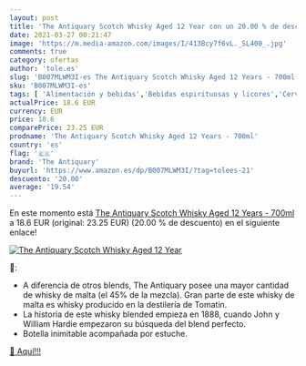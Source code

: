 ```yaml
---
layout: post
title: 'The Antiquary Scotch Whisky Aged 12 Year con un 20.00 % de descuento'
date: 2021-03-27 00:21:47
image: 'https://m.media-amazon.com/images/I/413Bcy7f6vL._SL400_.jpg'
comments: true
category: ofertas
author: 'tole.es'
slug: 'B007MLWM3I-es The Antiquary Scotch Whisky Aged 12 Years - 700ml'
sku: 'B007MLWM3I-es'
tags: [ 'Alimentación y bebidas','Bebidas espirituosas y licores','Cervezas, vinos y licores','Whisky','the antiquary','whisky', ]
actualPrice: 18.6 EUR
currency: EUR
price: 18.6
comparePrice: 23.25 EUR
prodname: 'The Antiquary Scotch Whisky Aged 12 Years - 700ml'
country: 'es'
flag: '🇪🇸'
brand: 'The Antiquary'
buyurl: 'https://www.amazon.es/dp/B007MLWM3I/?tag=tolees-21'
descuento: '20.00'
average: '19.54'
---
```


En este momento está [The Antiquary Scotch Whisky Aged 12 Years - 700ml](https://www.amazon.es/dp/B007MLWM3I/?tag=tolees-21) a 18.6 EUR (original: 23.25 EUR) (20.00 %  de descuento) en el siguiente enlace!

[![The Antiquary Scotch Whisky Aged 12 Year](https://m.media-amazon.com/images/I/413Bcy7f6vL._SL400_.jpg)](https://www.amazon.es/dp/B007MLWM3I/?tag=tolees-21)

🔎:

- A diferencia de otros blends, The Antiquary posee una mayor cantidad de whisky de malta (el 45% de la mezcla). Gran parte de este whisky de malta es whisky producido en la destilería de Tomatin.
- La historia de este whisky blended empieza en 1888, cuando John y William Hardie empezaron su búsqueda del blend perfecto.
- Botella inimitable acompañada por estuche.

[🛒 Aquí!!!](https://www.amazon.es/dp/B007MLWM3I/?tag=tolees-21)
